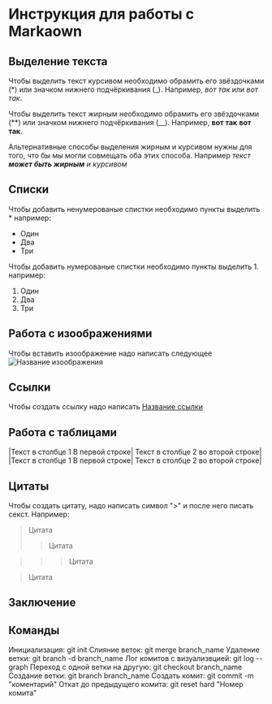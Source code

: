 # Инструкция для работы с Markaown

## Выделение текста

Чтобы выделить текст курсивом необходимо обрамить его звёздочками (*) или значком нижнего подчёркивания (_). Например, *вот так* или _вот так_.

Чтобы выделить текст жирным необходимо обрамить его звёздочками (**) или значком нижнего подчёркивания (__). Например, **вот так** __вот так__.

Альтернативные способы выделения жирным и курсивом нужны для того, что бы мы могли совмещать оба этих способа. Например _текст **может быть жирным** и курсивом_

## Списки

Чтобы добавить ненумерованые спистки необходимо пункты выделить * например: 
* Один
* Два
* Три

Чтобы добавить нумерованые спистки необходимо пункты выделить 1. например: 

1. Один
2. Два
3. Три

## Работа с изоображениями

Чтобы вставить изоображение надо написать следующее ![Название изоображения](1.png)

## Ссылки

Чтобы создать ссылку надо написать [Название ссылки](https://www.youtube.com/watch?v=733pP9_EEH0)

## Работа с таблицами

|Текст в столбце 1 В первой строке| Текст в столбце 2 во второй строке|
|Текст в столбце 1 В первой строке| Текст в столбце 2 во второй строке|

## Цитаты

Чтобы создать цитату, надо написать символ ">" и после него писать секст. Например:
>Цитата
>>Цитата

>>>Цитата

>Цитата

## Заключение

## Команды

Инициализация: git init
Слияние веток: git merge branch_name
Удаление ветки: git branch -d branch_name
Лог комитов с визуализвцией: git log --graph
Переход с одной ветки на другую: git checkout branch_name
Создание ветки: git branch branch_name
Создать комит: git commit -m "коментарий"
Откат до предыдущего комита: git reset hard "Номер комита"
